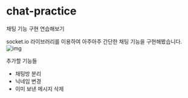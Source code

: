 # chat-practice

채팅 기능 구현 연습해보기

socket.io 라이브러리를 이용하여 아주아주 간단한 채팅 기능을 구현해봤습니다.
![img](https://user-images.githubusercontent.com/87360898/136852020-966cbf29-3278-4854-95c0-8fbf5a445102.png)

추가할 기능들
  - 채팅방 분리
  - 닉네임 변경
  - 이미 보낸 메시지 삭제
